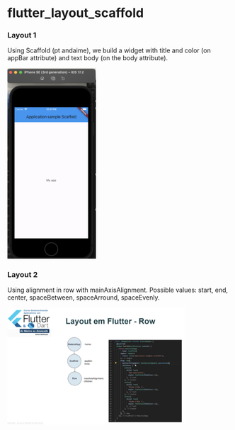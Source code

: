 # flutter_layout_scaffold

### Layout 1
Using Scaffold (pt andaime), we build a widget with title and color (on appBar attribute) and text body (on the body attribute).

<img src="../../prints/layoutScaffold1.png" alt="drawing" width="200"/>

### Layout 2
Using alignment in row with mainAxisAlignment. Possible values: start, end, center, spaceBetween, spaceArround, spaceEvenly.

<img src="../../prints/layout2RowAlignment.png" alt="drawing" width="400"/>
